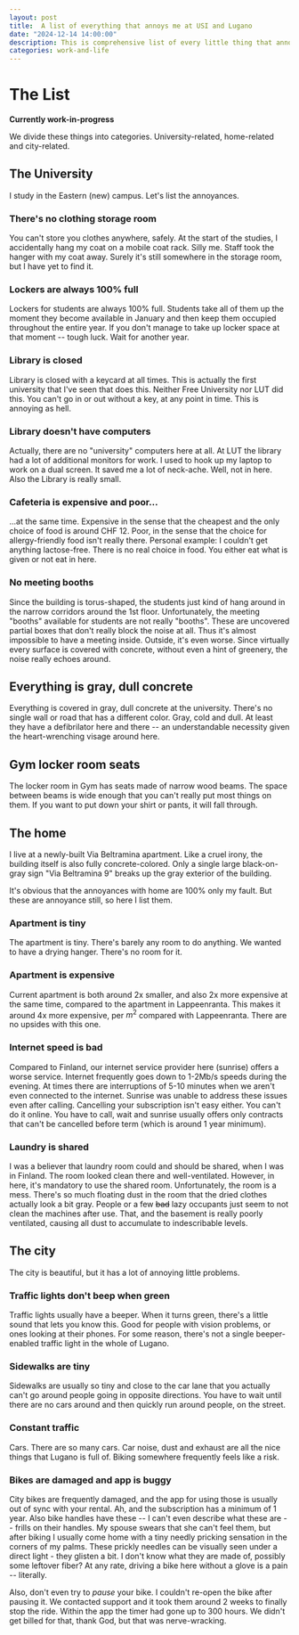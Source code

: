 ```yaml
---
layout: post
title:  A list of everything that annoys me at USI and Lugano
date: "2024-12-14 14:00:00"
description: This is comprehensive list of every little thing that annoys the hell out of me in Lugano
categories: work-and-life
---
```


# The List 

**Currently work-in-progress**

We divide these things into categories. University-related, home-related and city-related. 

## The University

I study in the Eastern (new) campus. Let's list the annoyances.

### **There's no clothing storage room**
You can't store you clothes anywhere, safely. At the start of the studies, I accidentally hang
my coat on a mobile coat rack. Silly me. Staff took the hanger with my coat away. Surely it's still somewhere in the storage room, but 
I have yet to find it. 

### **Lockers are always 100% full**
Lockers for students are always 100% full. Students take all of them up the moment they become available in January and then keep them occupied throughout the entire year. If you don't manage to take up locker space at that moment -- tough luck. Wait for another year.

### **Library is closed**
Library is closed with a keycard at all times. This is actually the first university that I've seen that does this. Neither Free University nor LUT did this. You can't go in or out without a key, at any point in time. This is annoying as hell.

### **Library doesn't have computers**

Actually, there are no "university" computers here at all. At LUT the library had a lot of additional monitors for work. I used to hook up my laptop to work on a dual screen. It saved me a lot of neck-ache. Well, not in here. Also the Library is really small.

### **Cafeteria is expensive and poor...**

...at the same time. Expensive in the sense that the cheapest and the only choice of food is around CHF 12. Poor, in the sense that the choice for allergy-friendly food isn't really there. Personal example: I couldn't get anything lactose-free. There is no real choice in food. You either eat what is given or not eat in here.

### **No meeting booths**

Since the building is torus-shaped, the students just kind of hang around in the narrow corridors around the 1st floor. Unfortunately, the meeting "booths" available for students are not really "booths". These are uncovered partial boxes that don't really block the noise at all. Thus it's almost impossible to have a meeting inside. Outside, it's even worse. Since virtually every surface is covered with concrete, without even a hint of greenery, the noise really echoes around. 

## **Everything is gray, dull concrete**

Everything is covered in gray, dull concrete at the university. There's no single wall or road that has a different color. Gray, cold and dull. At least they have a defibrilator here and there -- an understandable necessity given the heart-wrenching visage around here.

## **Gym locker room seats**

The locker room in Gym has seats made of narrow wood beams. The space between beams is wide enough that you can't really put most things on them. If you want to put down your shirt or pants, it will fall through.

## The home

I live at a newly-built Via Beltramina apartment. Like a cruel irony, the building itself is also fully concrete-colored. Only a single large black-on-gray sign "Via Beltramina 9" breaks up the gray exterior of the building. 

It's obvious that the annoyances with home are 100% only my fault. But these are annoyance still, so here I list them.

### **Apartment is tiny**

The apartment is tiny. There's barely any room to do anything. We wanted to have a drying hanger. There's no room for it. 

### **Apartment is expensive**

Current apartment is both around 2x smaller, and also 2x more expensive at the same time, compared to the apartment in Lappeenranta. This makes it around 4x more expensive, per $m^2$ compared with Lappeenranta. There are no upsides with this one.

### **Internet speed is bad**

Compared to Finland, our internet service provider here (sunrise) offers a worse service. Internet frequently goes down to 1-2Mb/s speeds during the evening. At times there are interruptions of 5-10 minutes when we aren't even connected to the internet. Sunrise was unable to address these issues even after calling. Cancelling your subscription isn't easy either. You can't do it online. You have to call, wait and sunrise usually offers only contracts that can't be cancelled before term (which is around 1 year minimum). 

### **Laundry is shared**

I was a believer that laundry room could and should be shared, when I was in Finland. The room looked clean there and well-ventilated. However, in here, it's mandatory to use the shared room. Unfortunately, the room is a mess. There's so much floating dust in the room that the dried clothes actually look a bit gray. People or a few ~~bad~~ lazy occupants just seem to not clean the machines after use. That, and the basement is really poorly ventilated, causing all dust to accumulate to indescribable levels.

## The city

The city is beautiful, but it has a lot of annoying little problems.

### **Traffic lights don't beep when green**

Traffic lights usually have a beeper. When it turns green, there's a little sound that lets you know this. Good for people with vision problems, or ones looking at their phones. For some reason, there's not a single beeper-enabled traffic light in the whole of Lugano.


### **Sidewalks are tiny**

Sidewalks are usually so tiny and close to the car lane that you actually can't go around people going in opposite directions. You have to wait until there are no cars around and then quickly run around people, on the street.


### **Constant traffic**

Cars. There are so many cars. Car noise, dust and exhaust are all the nice things that Lugano is full of. Biking somewhere frequently feels like a risk. 

### **Bikes are damaged and app is buggy**

City bikes are frequently damaged, and the app for using those is usually out of sync with your rental. Ah, and the subscription has a minimum of 1 year. Also bike handles have these -- I can't even describe what these are -- frills on their handles. My spouse swears that she can't feel them, but after biking I usually come home with a tiny needly pricking sensation in the corners of my palms. These prickly needles can be visually seen under a direct light - they glisten a bit. I don't know what they are made of, possibly some leftover fiber? At any rate, driving a bike here without a glove is a pain -- literally.

Also, don't even try to *pause* your bike. I couldn't re-open the bike after pausing it. We contacted support and it took them around 2 weeks to finally stop the ride. Within the app the timer had gone up to 300 hours. We didn't get billed for that, thank God, but that was nerve-wracking.
